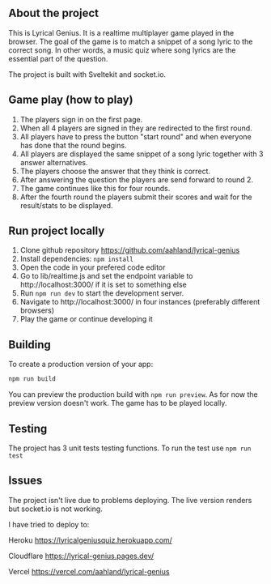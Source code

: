 ## About the project

This is Lyrical Genius. It is a realtime multiplayer game played in the browser. The goal of the game is to match a snippet of a song lyric to the correct song. In other words, a music quiz where song lyrics are the essential part of the question.

The project is built with Sveltekit and socket.io. 

## Game play (how to play)

1. The players sign in on the first page. 
2. When all 4 players are signed in they are redirected to the first round. 
3. All players have to press the button "start round" and when everyone has done that the round begins. 
4. All players are displayed the same snippet of a song lyric together with 3 answer alternatives. 
5. The players choose the answer that they think is correct. 
6. After answering the question the players are send forward to round 2. 
7. The game continues like this for four rounds. 
8. After the fourth round the players submit their scores and wait for the result/stats to be displayed.

## Run project locally 

1. Clone github repository https://github.com/aahland/lyrical-genius
2. Install dependencies: `npm install`
3. Open the code in your prefered code editor
4. Go to lib/realtime.js and set the endpoint variable to http://localhost:3000/ if it is set to something else
5. Run `npm run dev` to start the development server. 
6. Navigate to http://localhost:3000/ in four instances (preferably different browsers)
7. Play the game or continue developing it

## Building

To create a production version of your app:

```bash
npm run build
```

You can preview the production build with `npm run preview`.
As for now the preview version doesn't work. The game has to be played locally. 

## Testing 

The project has 3 unit tests testing functions. 
To run the test use `npm run test`

## Issues 

The project isn't live due to problems deploying. The live version renders but socket.io is not working. 

I have tried to deploy to:

Heroku 
https://lyricalgeniusquiz.herokuapp.com/

Cloudflare
https://lyrical-genius.pages.dev/

Vercel 
https://vercel.com/aahland/lyrical-genius




